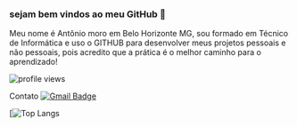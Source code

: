 ### sejam bem vindos ao meu GitHub 👋

Meu nome é Antônio moro em Belo Horizonte MG, sou formado em Técnico de Informática e uso o GITHUB para desenvolver meus projetos pessoais e não pessoais, pois acredito que a prática é o melhor caminho para o aprendizado!

<p><img src="https://gpvc.arturio.dev/Antoniocfilho" alt="profile views"></p>

Contato [![Gmail Badge](https://img.shields.io/badge/-Gmail-c14438?style=flat-square&logo=Gmail&logoColor=white&link=mailto:antoniocfilho.y@gmail.com)](mailto:antoniocfilho.y@gmail.com)


[![Top Langs](https://github-readme-stats.vercel.app/api/top-langs/?username=Antoniocfilho)

